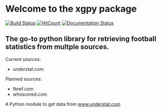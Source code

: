 
<p align="center">

# Welcome to the xgpy package

[![Build Status](https://travis-ci.com/rkaahean/xgpy.svg?branch=main)](https://travis-ci.com/rkaahean/xgpy)
[![HitCount](http://hits.dwyl.com/rkaahean/xgpy.svg)](http://hits.dwyl.com/rkaahean/xgpy)
[![Documentation Status](https://readthedocs.org/projects/xgpy/badge/?version=latest)](https://xgpy.readthedocs.io/en/latest/?badge=latest)

</p>

## The go-to python library for retrieving football statistics from multple sources.

Current sources:
  - understat.com

Planned sources:
  - fbref.com
  - whoscored.com

A Python module to get data from www.understat.com
